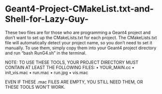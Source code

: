 # Geant4-Project-CMakeList.txt-and-Shell-for-Lazy-Guy-
These two files are for those who are programming a Geant4 project and don’t want to set up the CMakeLists.txt for each project. The CMakeLists.txt file will automatically detect your project name, so you don’t need to set it manually. To use them, simply copy them into your Geant4 project directory and run “bash RunG4.sh” in the terminal.

NOTE: TO USE THESE TOOLS, YOUR PROJECT DIRECTORY MUST CONTAIN AT LEAST THE FOLLOWING FILES:
	•	YOUR_MAIN.cc
	•	init_vis.mac
	•	run.mac
	•	run.jpg
	•	vis.mac

EVEN IF THESE .mac FILES ARE EMPTY, YOU STILL NEED THEM, OR THESE TOOLS WON’T WORK.

